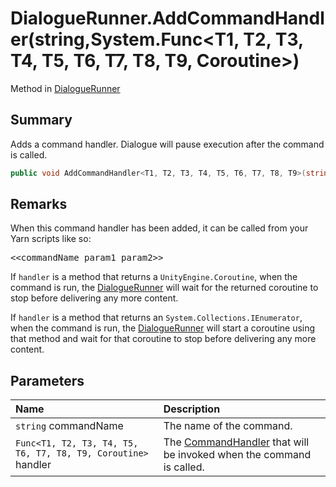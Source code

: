 # DialogueRunner.AddCommandHandler(string,System.Func<T1, T2, T3, T4, T5, T6, T7, T8, T9, Coroutine>)

Method in [DialogueRunner](/api/csharp/yarn.unity.dialoguerunner.md)

## Summary


Adds a command handler. Dialogue will pause execution after the
command is called.


```csharp
public void AddCommandHandler<T1, T2, T3, T4, T5, T6, T7, T8, T9>(string commandName, System.Func<T1, T2, T3, T4, T5, T6, T7, T8, T9, Coroutine> handler);
```

## Remarks

<p>When this command handler has been added, it can be called
from your Yarn scripts like so:</p> <pre lang="yarn">
&lt;&lt;commandName param1 param2&gt;&gt;
</pre> <p>If <code>handler</code> is a method that returns a <code>UnityEngine.Coroutine</code>, when the command is run, the <a href="yarn.unity.dialoguerunner.md">DialogueRunner</a> will wait for the returned coroutine to stop
before delivering any more content.</p> <p>If <code>handler</code> is a method that returns an <code>System.Collections.IEnumerator</code>, when the command is run, the <a href="yarn.unity.dialoguerunner.md">DialogueRunner</a> will start a coroutine using that method and
wait for that coroutine to stop before delivering any more content.
</p>

## Parameters

|Name|Description|
|:---|:---|
|`string` commandName|The name of the command.|
|`Func<T1, T2, T3, T4, T5, T6, T7, T8, T9, Coroutine>` handler|The  <a href="yarn.commandhandler.md">CommandHandler</a>  that will be invoked when the command is called.|

